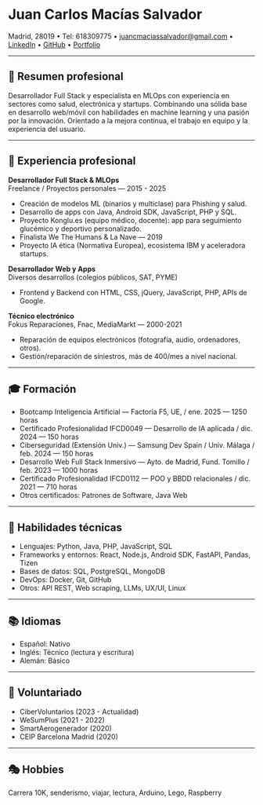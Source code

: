 # Juan Carlos Macías Salvador

Madrid, 28019 • Tel: 618309775 • juancmaciassalvador@gmail.com • [LinkedIn](https://www.linkedin.com/in/juancarlosmacias/) • [GitHub](https://github.com/juancmacias) • [Portfolio](http://www.juancarlosmacias.es/)

---

## 🔎 Resumen profesional

Desarrollador Full Stack y especialista en MLOps con experiencia en sectores como salud, electrónica y startups. Combinando una sólida base en desarrollo web/móvil con habilidades en machine learning y una pasión por la innovación. Orientado a la mejora continua, el trabajo en equipo y la experiencia del usuario.

---

## 💼 Experiencia profesional

**Desarrollador Full Stack & MLOps**  
Freelance / Proyectos personales — 2015 - 2025
- Creación de modelos ML (binarios y multiclase) para Phishing y salud.
- Desarrollo de apps con Java, Android SDK, JavaScript, PHP y SQL.
- Proyecto Konglu.es (equipo médico, docente): app para seguimiento glucémico y deportivo personalizado.
- Finalista We The Humans & La Nave — 2019
- Proyecto IA ética (Normativa Europea), ecosistema IBM y aceleradora startups.

**Desarrollador Web y Apps**  
Diversos desarrollos (colegios públicos, SAT, PYME)
- Frontend y Backend con HTML, CSS, jQuery, JavaScript, PHP, APIs de Google.

**Técnico electrónico**  
Fokus Reparaciones, Fnac, MediaMarkt — 2000-2021
- Reparación de equipos electrónicos (fotografía, audio, ordenadores, otros).
- Gestión/reparación de siniestros, más de 400/mes a nivel nacional.

---

## 🎓 Formación

- Bootcamp Inteligencia Artificial — Factoría F5, UE, / ene. 2025 — 1250 horas
- Certificado Profesionalidad IFCD0049 — Desarrollo de IA aplicada / dic. 2024 — 150 horas
- Ciberseguridad (Extensión Univ.) — Samsung Dev Spain / Univ. Málaga / feb. 2024 — 150 horas
- Desarrollo Web Full Stack Inmersivo — Ayto. de Madrid, Fund. Tomillo / feb. 2023 — 1000 horas
- Certificado Profesionalidad IFCD0112 — POO y BBDD relacionales / dic. 2021 — 710 horas
- Otros certificados: Patrones de Software, Java Web

---

## 🚀 Habilidades técnicas

- Lenguajes: Python, Java, PHP, JavaScript, SQL
- Frameworks y entornos: React, Node.js, Android SDK, FastAPI, Pandas, Tizen
- Bases de datos: SQL, PostgreSQL, MongoDB
- DevOps: Docker, Git, GitHub
- Otros: API REST, Web scraping, LLMs, UX/UI, Linux

---

## 📚 Idiomas

- Español: Nativo
- Inglés: Técnico (lectura y escritura)
- Alemán: Básico

---

## 📍 Voluntariado

- CiberVoluntarios (2023 - Actualidad)
- WeSumPlus (2021 - 2022)
- SmartAerogenerador (2020)
- CEIP Barcelona Madrid (2020)

---

## 🎭 Hobbies

Carrera 10K, senderismo, viajar, lectura, Arduino, Lego, Raspberry
